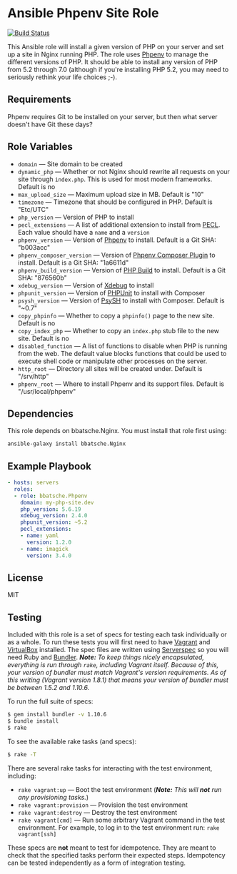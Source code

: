 Ansible Phpenv Site Role
========================

[![Build Status](https://travis-ci.org/bbatsche/Ansible-Phpenv-Site-Role.svg?branch=master)](https://travis-ci.org/bbatsche/Ansible-Phpenv-Site-Role)

This Ansible role will install a given version of PHP on your server and set up a site in Nginx running PHP. The role uses [Phpenv](https://github.com/madumlao/phpenv) to manage the different versions of PHP. It should be able to install any version of PHP from 5.2 through 7.0 (although if you're installing PHP 5.2, you may need to seriously rethink your life choices ;-).

Requirements
------------

Phpenv requires Git to be installed on your server, but then what server doesn't have Git these days?

Role Variables
--------------

- `domain` &mdash; Site domain to be created
- `dynamic_php` &mdash; Whether or not Nginx should rewrite all requests on your site through `index.php`. This is used for most modern frameworks. Default is no
- `max_upload_size` &mdash; Maximum upload size in MB. Default is "10"
- `timezone` &mdash; Timezone that should be configured in PHP. Default is "Etc/UTC"
- `php_version` &mdash; Version of PHP to install
- `pecl_extensions` &mdash; A list of additional extension to install from [PECL](https://pecl.php.net/). Each value should have a `name` and a `version`
- `phpenv_version` &mdash; Version of [Phpenv](https://github.com/madumlao/phpenv) to install. Default is a Git SHA: "b003acc"
- `phpenv_composer_version` &mdash; Version of [Phpenv Composer Plugin](https://github.com/ryoakg/phpenv-composer) to install. Default is a Git SHA: "1a6611d"
- `phpenv_build_version` &mdash; Version of [PHP Build](https://github.com/php-build/php-build) to install. Default is a Git SHA: "876560b"
- `xdebug_version` &mdash; Version of [Xdebug](https://xdebug.org/) to install
- `phpunit_version` &mdash; Version of [PHPUnit](https://phpunit.de/) to install with Composer
- `psysh_version` &mdash; Version of [PsySH](http://psysh.org/) to install with Composer. Default is "~0.7"
- `copy_phpinfo` &mdash; Whether to copy a `phpinfo()` page to the new site. Default is no
- `copy_index_php` &mdash; Whether to copy an `index.php` stub file to the new site. Default is no
- `disabled_function` &mdash; A list of functions to disable when PHP is running from the web. The default value blocks functions that could be used to execute shell code or manipulate other processes on the server.
- `http_root` &mdash; Directory all sites will be created under. Default is "/srv/http"
- `phpenv_root` &mdash; Where to install Phpenv and its support files. Default is "/usr/local/phpenv"

Dependencies
------------

This role depends on bbatsche.Nginx. You must install that role first using:

```bash
ansible-galaxy install bbatsche.Nginx
```

Example Playbook
----------------

```yml
- hosts: servers
  roles:
  - role: bbatsche.Phpenv
    domain: my-php-site.dev
    php_version: 5.6.19
    xdebug_version: 2.4.0
    phpunit_version: ~5.2
    pecl_extensions:
    - name: yaml
      version: 1.2.0
    - name: imagick
      version: 3.4.0
```

License
-------

MIT

Testing
-------

Included with this role is a set of specs for testing each task individually or as a whole. To run these tests you will first need to have [Vagrant](https://www.vagrantup.com/) and [VirtualBox](https://www.virtualbox.org/) installed. The spec files are written using [Serverspec](http://serverspec.org/) so you will need Ruby and [Bundler](http://bundler.io/). _**Note:** To keep things nicely encapsulated, everything is run through `rake`, including Vagrant itself. Because of this, your version of bundler must match Vagrant's version requirements. As of this writing (Vagrant version 1.8.1) that means your version of bundler must be between 1.5.2 and 1.10.6._

To run the full suite of specs:

```bash
$ gem install bundler -v 1.10.6
$ bundle install
$ rake
```

To see the available rake tasks (and specs):

```bash
$ rake -T
```

There are several rake tasks for interacting with the test environment, including:

- `rake vagrant:up` &mdash; Boot the test environment (_**Note:** This will **not** run any provisioning tasks._)
- `rake vagrant:provision` &mdash; Provision the test environment
- `rake vagrant:destroy` &mdash; Destroy the test environment
- `rake vagrant[cmd]` &mdash; Run some arbitrary Vagrant command in the test environment. For example, to log in to the test environment run: `rake vagrant[ssh]`

These specs are **not** meant to test for idempotence. They are meant to check that the specified tasks perform their expected steps. Idempotency can be tested independently as a form of integration testing.
